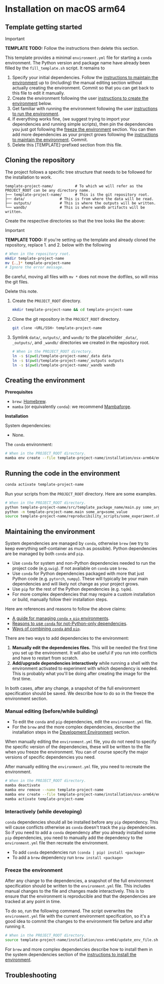 # Installation on macOS arm64

## Template getting started

> [!IMPORTANT] 
> **TEMPLATE TODO:**
> Follow the instructions then delete this section.

This template provides a minimal `environment.yml` file for starting a `conda` environment.
The Python version and package name have already been filled by the `fill_template.sh` script.
It remains to

1. Specify your initial dependencies.
   Follow the [instructions to maintain the environment](#maintaining-the-environment)
   up to (including) the manual editing section without actually creating the environment.
   Commit so that you can get back to this file to edit it manually.
2. Create the environment following the user
   [instructions to create the environment](#creating-the-environment) below.
3. Get familiar with running the environment following the user [instructions to
   run the environment](#running-the-code-in-the-environment).
4. If everything works fine, (we suggest trying to import your dependencies and running simple scripts), then
   pin the dependencies you just got following the [freeze the environment](#freeze-the-environment) section.
   You can then add more dependencies as your project grows following
   the [instructions to maintain the environment](#maintaining-the-environment).
   Commit.
5. Delete this [TEMPLATE]-prefixed section from this file.

## Cloning the repository

The project follows a specific tree structure that needs to be followed for the installation to work.

```
template-project-name/          # To which we will refer as the PROJECT_ROOT can be any directory name.
├── template-project-name/      # This is the git repository root.
├── data/                # This is from where the data will be read.
├── outputs/             # This is where the outputs will be written.
└── wandb/               # This is where wandb artifacts will be written.
```

Create the respective directories so that the tree looks like the above:

> [!IMPORTANT] 
> **TEMPLATE TODO:**
> If you're setting up the template and already cloned the repository, replace 1. and 2. below with the following
> ```bash
> # When in the repository root.
> mkdir template-project-name
> mv {.,}* template-project-name
> # Ignore the error message.
>  ```
> Be careful, moving all files with `mv *` does not move the dotfiles, so will miss the git
> files.
>
> Delete this note.

1. Create the `PROJECT_ROOT` directory.
   ```bash
   mkdir template-project-name && cd template-project-name
   ```
2. Clone the git repository in the `PROJECT_ROOT` directory.
   ```bash
   git clone <URL/SSH> template-project-name
   ```
3. Symlink `data/`, `outputs/`, and `wandb/` to the placeholder `_data/`, `_outputs/`, and `_wandb/`
   directories we created in the repository root.
   ```bash
   # When in the PROJECT_ROOT directory.
   ln -s $(pwd)/template-project-name/_data data
   ln -s $(pwd)/template-project-name/_outputs outputs
   ln -s $(pwd)/template-project-name/_wandb wandb
   ```

## Creating the environment

**Prerequisites**

- `brew`: [Homebrew](https://brew.sh/).
- `mamba` (or equivalently `conda`): we recommend [Mambaforge](https://github.com/conda-forge/miniforge).

**Installation**

System dependencies:

- None.

The `conda` environment:

```bash
# When in the PROJECT_ROOT directory.
mamba env create --file template-project-name/installation/osx-arm64/environment.yml
```

## Running the code in the environment

```bash
conda activate template-project-name
```

Run your scripts from the `PROJECT_ROOT` directory.
Here are some examples.

```bash
# When in the PROJECT_ROOT directory.
python template-project-name/src/template_package_name/main.py some_arg=some_value
python -m template-project-name.main some_arg=some_value
source template-project-name/reproducibility_scripts/some_experiment.sh
```

## Maintaining the environment

System dependencies are managed by `conda`, otherwise `brew` (we try to keep everything self-container as much as
possible).
Python dependencies are be managed by both `conda` and `pip`.

- Use `conda` for system and non-Python dependencies needed to run the project code (e.g.`swig`).
  If not available on `conda` use `brew`.
- Use `conda` for Python dependencies packaged with more that just Python code (e.g. `pytorch`, `numpy`).
  These will typically be your main dependencies and will likely not change as your project grows.
- Use `pip` for the rest of the Python dependencies (e.g. `tqdm`).
- For more complex dependencies that may require a custom installation or build,
  manually follow their installation steps.

Here are references and reasons to follow the above claims:

* [A guide for managing `conda` + `pip` environments](https://docs.conda.io/projects/conda/en/latest/user-guide/tasks/manage-environments.html#using-pip-in-an-environment).
* [Reasons to  use `conda` for not-Python-only dependencies](https://numpy.org/install/#numpy-packages--accelerated-linear-algebra-libraries).
* [Ways of combining `conda` and `pip`](https://towardsdatascience.com/conda-essential-concepts-and-tricks-e478ed53b5b#42cb).

There are two ways to add dependencies to the environment:

1. **Manually edit the dependencies files.**
   This will be needed the first time you set up the environment.
   It will also be useful if you run into conflicts and have to restart from scratch.
2. **Add/upgrade dependencies interactively** while running a shell with the environment activated
   to experiment with which dependency is needed.
   This is probably what you'll be doing after creating the image for the first time.

In both cases, after any change, a snapshot of the full environment specification should be saved.
We describe how to do so in the freeze the environment section.

### Manual editing (before/while building)

- To edit the `conda` and `pip` dependencies, edit the `environment.yml` file.
- For the `brew` and the more complex dependencies, describe the installation steps in the
  [Development Environment](#development-environment) section.

When manually editing the `environment.yml` file, you do not need to specify the specific version of the dependencies,
these will be written to the file when you freeze the environment.
You can of course specify the major versions of specific dependencies you need.

After manually editing the `environment.yml` file, you need to recreate the environment.

```bash
# When in the PROJECT_ROOT directory.
mamba deactivate
mamba env remove --name template-project-name
mamba env create --file template-project-name/installation/osx-arm64/environment.yml
mamba activate template-project-name
```

### Interactively (while developing)

`conda` dependencies should all be installed before any `pip` dependency.
This will cause conflicts otherwise as `conda` doesn't track the `pip` dependencies.
So if you need to add a `conda` dependency after you already installed some `pip` dependencies, you need to
manually add the dependency to the `environment.yml` file then recreate the environment.

* To add `conda` dependencies run `(conda | pip) install <package>`
* To add a `brew`  dependency run `brew install <package>`

### Freeze the environment

After any change to the dependencies, a snapshot of the full environment specification should be written to the
`environment.yml` file.
This includes manual changes to the file and changes made interactively.
This is to ensure that the environment is reproducible and that the dependencies are tracked at any point in time.

To do so, run the following command.
The script overwrites the `environment.yml` file with the current environment specification,
so it's a good idea to commit the changes to the environment file before and after running it.

```bash
# When in the PROJECT_ROOT directory.
source template-project-name/installation/osx-arm64/update_env_file.sh
```

For `brew` and more complex dependencies describe how to install them in the system dependencies section of
the [instructions to install the environment](#instructions-to-install-the-environment).

## Troubleshooting
